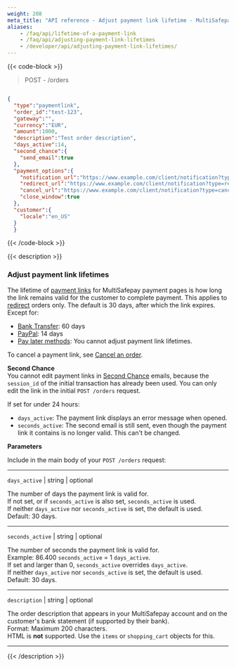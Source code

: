 ```yaml
---
weight: 208
meta_title: "API reference - Adjust payment link lifetime - MultiSafepay Docs"
aliases: 
    - /faq/api/lifetime-of-a-payment-link
    - /faq/api/adjusting-payment-link-lifetimes
    - /developer/api/adjusting-payment-link-lifetimes/
---
```

{{< code-block >}}
> POST - /orders

```json 

{
  "type":"paymentlink",
  "order_id":"test-123",
  "gateway":"",
  "currency":"EUR",
  "amount":1000,
  "description":"Test order description",
  "days_active":14,
  "second_chance":{
    "send_email":true
  },
  "payment_options":{
    "notification_url":"https://www.example.com/client/notification?type=notification",
    "redirect_url":"https://www.example.com/client/notification?type=redirect",
    "cancel_url":"https://www.example.com/client/notification?type=cancel",
    "close_window":true
  },
  "customer":{
    "locale":"en_US"
  }
  }
```
{{< /code-block >}}

{{< description >}}
### Adjust payment link lifetimes

The lifetime of [payment links](/payments/checkout/payment-link/) for MultiSafepay payment pages is how long the link remains valid for the customer to complete payment. This applies to [redirect](/developer/api/difference-between-direct-and-redirect/) orders only. The default is 30 days, after which the link expires. Except for:  

- [Bank Transfer](/payments/methods/banks/bank-transfer/): 60 days
- [PayPal](/payments/methods/wallet/paypal/): 14 days
- [Pay later methods](/payments/methods/pay-later/): You cannot adjust payment link lifetimes.

To cancel a payment link, see [Cancel an order](/api/#cancel-an-order).

**Second Chance**  
You cannot edit payment links in [Second Chance](/features/second-chance/) emails, because the `session_id` of the initial transaction has already been used. You can only edit the link in the initial `POST /orders` request. 

If set for under 24 hours:  

- `days_active`: The payment link displays an error message when opened.
- `seconds_active`: The second email is still sent, even though the payment link it contains is no longer valid. This can't be changed.  

**Parameters**

Include in the main body of your `POST /orders` request:

----------------

`days_active` | string | optional

The number of days the payment link is valid for.  
If not set, or if `seconds_active` is also set, `seconds_active` is used.  
If neither `days_active` nor `seconds_active` is set, the default is used.  
Default: 30 days.

----------------
`seconds_active` | string | optional

The number of seconds the payment link is valid for.  
Example: 86.400 `seconds_active` = 1 `days_active`.  
If set and larger than 0, `seconds_active` overrides `days_active`.  
If neither `days_active` nor `seconds_active` is set, the default is used.  
Default: 30 days. 

----------------
`description` | string | optional

The order description that appears in your MultiSafepay account and on the customer's bank statement (if supported by their bank).  
Format: Maximum 200 characters.  
HTML is **not** supported. Use the `items` or `shopping_cart` objects for this.

----------------

{{< /description >}}
